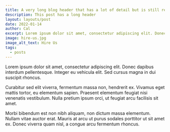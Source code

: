 ```yaml
---
title: A very long blog header that has a lot of detail but is still relevant
description: This post has a long header
layout: layouts/post
date: 2022-01-14
author: Cal
excerpt: Lorem ipsum dolor sit amet, consectetur adipiscing elit. Donec dapibus interdum pellentesque. Integer eu vehicula elit. Sed cursus magna in dui suscipit rhoncus.
image: hire-us.jpg
image_alt_text: Hire Us
tags:
  - posts
---
```


Lorem ipsum dolor sit amet, consectetur adipiscing elit. Donec dapibus interdum pellentesque. Integer eu vehicula elit. Sed cursus magna in dui suscipit rhoncus.

Curabitur sed elit viverra, fermentum massa non, hendrerit ex. Vivamus eget mattis tortor, eu elementum sapien. Praesent elementum feugiat nisi venenatis vestibulum. Nulla pretium ipsum orci, ut feugiat arcu facilisis sit amet.

Morbi bibendum est non nibh aliquam, non dictum massa elementum. Nullam vitae auctor erat. Mauris at arcu ut purus sodales porttitor ut sit amet ex. Donec viverra quam nisl, a congue arcu fermentum rhoncus.
